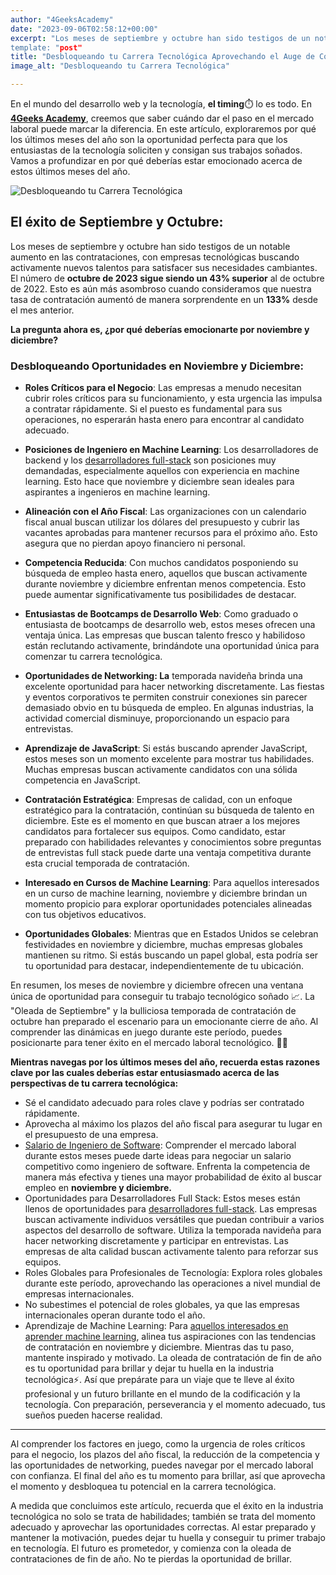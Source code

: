 ```yaml
---
author: "4GeeksAcademy"
date: "2023-09-06T02:58:12+00:00"
excerpt: "Los meses de septiembre y octubre han sido testigos de un notable aumento en las contrataciones, con empresas tecnológicas buscando activamente nuevos talentos para satisfacer sus necesidades cambiantes. El número de octubre de 2023 sigue siendo un 43% superior al de octubre de 2022. 
template: "post"
title: "Desbloqueando tu Carrera Tecnológica Aprovechando el Auge de Contrataciones de Fin de Año"
image_alt: "Desbloqueando tu Carrera Tecnológica"

---
```

En el mundo del desarrollo web y la tecnología, **el timing**⏱️ lo es todo. En [**4Geeks Academy**](https://4geeksacademy.com/es/inicio?lang=es), creemos que saber cuándo dar el paso en el mercado laboral puede marcar la diferencia. En este artículo, exploraremos por qué los últimos meses del año son la oportunidad perfecta para que los entusiastas de la tecnología soliciten y consigan sus trabajos soñados. Vamos a profundizar en por qué deberías estar emocionado acerca de estos últimos meses del año.

![Desbloqueando tu Carrera Tecnológica](https://breathecode.herokuapp.com/v1/media/file/laptop-closeup-jpg)


## El éxito de Septiembre y Octubre:
Los meses de septiembre y octubre han sido testigos de un notable aumento en las contrataciones, con empresas tecnológicas buscando activamente nuevos talentos para satisfacer sus necesidades cambiantes. El número de **octubre de 2023 sigue siendo un 43% superior** al de octubre de 2022. Esto es aún más asombroso cuando consideramos que nuestra tasa de contratación aumentó de manera sorprendente en un **133%** desde el mes anterior.

**La pregunta ahora es, ¿por qué deberías emocionarte por noviembre y diciembre?**


### Desbloqueando Oportunidades en Noviembre y Diciembre:

- **Roles Críticos para el Negocio**: Las empresas a menudo necesitan cubrir roles críticos para su funcionamiento, y esta urgencia las impulsa a contratar rápidamente. Si el puesto es fundamental para sus operaciones, no esperarán hasta enero para encontrar al candidato adecuado.

- **Posiciones de Ingeniero en Machine Learning**: Los desarrolladores de backend y los [desarrolladores full-stack](https://4geeksacademy.com/es/coding-bootcamps/desarrollador-full-stack?lang=es) son posiciones muy demandadas, especialmente aquellos con experiencia en machine learning. Esto hace que noviembre y diciembre sean ideales para aspirantes a ingenieros en machine learning.

- **Alineación con el Año Fiscal**: Las organizaciones con un calendario fiscal anual buscan utilizar los dólares del presupuesto y cubrir las vacantes aprobadas para mantener recursos para el próximo año. Esto asegura que no pierdan apoyo financiero ni personal.

- **Competencia Reducida**: Con muchos candidatos posponiendo su búsqueda de empleo hasta enero, aquellos que buscan activamente durante noviembre y diciembre enfrentan menos competencia. Esto puede aumentar significativamente tus posibilidades de destacar.

- **Entusiastas de Bootcamps de Desarrollo Web**: Como graduado o entusiasta de bootcamps de desarrollo web, estos meses ofrecen una ventaja única. Las empresas que buscan talento fresco y habilidoso están reclutando activamente, brindándote una oportunidad única para comenzar tu carrera tecnológica.

- **Oportunidades de Networking: La** temporada navideña brinda una excelente oportunidad para hacer networking discretamente. Las fiestas y eventos corporativos te permiten construir conexiones sin parecer demasiado obvio en tu búsqueda de empleo. En algunas industrias, la actividad comercial disminuye, proporcionando un espacio para entrevistas.

- **Aprendizaje de JavaScript**: Si estás buscando aprender JavaScript, estos meses son un momento excelente para mostrar tus habilidades. Muchas empresas buscan activamente candidatos con una sólida competencia en JavaScript.

- **Contratación Estratégica**: Empresas de calidad, con un enfoque estratégico para la contratación, continúan su búsqueda de talento en diciembre. Este es el momento en que buscan atraer a los mejores candidatos para fortalecer sus equipos. Como candidato, estar preparado con habilidades relevantes y conocimientos sobre preguntas de entrevistas full stack puede darte una ventaja competitiva durante esta crucial temporada de contratación.

- **Interesado en Cursos de Machine Learning**: Para aquellos interesados en un curso de machine learning, noviembre y diciembre brindan un momento propicio para explorar oportunidades potenciales alineadas con tus objetivos educativos.

- **Oportunidades Globales**: Mientras que en Estados Unidos se celebran festividades en noviembre y diciembre, muchas empresas globales mantienen su ritmo. Si estás buscando un papel global, esta podría ser tu oportunidad para destacar, independientemente de tu ubicación. 


En resumen, los meses de noviembre y diciembre ofrecen una ventana única de oportunidad para conseguir tu trabajo tecnológico soñado 📈. La "Oleada de Septiembre" y la bulliciosa temporada de contratación de octubre han preparado el escenario para un emocionante cierre de año. Al comprender las dinámicas en juego durante este período, puedes posicionarte para tener éxito en el mercado laboral tecnológico. 🎉🎉 

**Mientras navegas por los últimos meses del año, recuerda estas razones clave por las cuales deberías estar entusiasmado acerca de las perspectivas de tu carrera tecnológica:**

- Sé el candidato adecuado para roles clave y podrías ser contratado rápidamente.
- Aprovecha al máximo los plazos del año fiscal para asegurar tu lugar en el presupuesto de una empresa.
- [Salario de Ingeniero de Software](https://4geeksacademy.com/es/cuanto-gana-un-programador/cuanto-gana-un-programador): Comprender el mercado laboral durante estos meses puede darte ideas para negociar un salario competitivo como ingeniero de software. Enfrenta la competencia de manera más efectiva y tienes una mayor probabilidad de éxito al buscar empleo en **noviembre y diciembre.**
- Oportunidades para Desarrolladores Full Stack: Estos meses están llenos de oportunidades para [desarrolladores full-stack](https://4geeksacademy.com/es/desarrollador-full-stack/desarrollador-full-stack-developer). Las empresas buscan activamente individuos versátiles que puedan contribuir a varios aspectos del desarrollo de software. Utiliza la temporada navideña para hacer networking discretamente y participar en entrevistas. Las empresas de alta calidad buscan activamente talento para reforzar sus equipos.
- Roles Globales para Profesionales de Tecnología: Explora roles globales durante este período, aprovechando las operaciones a nivel mundial de empresas internacionales.
- No subestimes el potencial de roles globales, ya que las empresas internacionales operan durante todo el año.
- Aprendizaje de Machine Learning: Para [aquellos interesados en aprender machine learning](https://4geeksacademy.com/es/coding-bootcamps/curso-datascience-machine-learning?lang=es), alinea tus aspiraciones con las tendencias de contratación en noviembre y diciembre. Mientras das tu paso, mantente inspirado y motivado. La oleada de contratación de fin de año es tu oportunidad para brillar y dejar tu huella en la industria tecnológica⚡. Así que prepárate para un viaje que te lleve al éxito profesional y un futuro brillante en el mundo de la codificación y la tecnología. Con preparación, perseverancia y el momento adecuado, tus sueños pueden hacerse realidad.

---
Al comprender los factores en juego, como la urgencia de roles críticos para el negocio, los plazos del año fiscal, la reducción de la competencia y las oportunidades de networking, puedes navegar por el mercado laboral con confianza. El final del año es tu momento para brillar, así que aprovecha el momento y desbloquea tu potencial en la carrera tecnológica.

A medida que concluimos este artículo, recuerda que el éxito en la industria tecnológica no solo se trata de habilidades; también se trata del momento adecuado y aprovechar las oportunidades correctas. Al estar preparado y mantener la motivación, puedes dejar tu huella y conseguir tu primer trabajo en tecnología. El futuro es prometedor, y comienza con la oleada de contrataciones de fin de año. No te pierdas la oportunidad de brillar.
